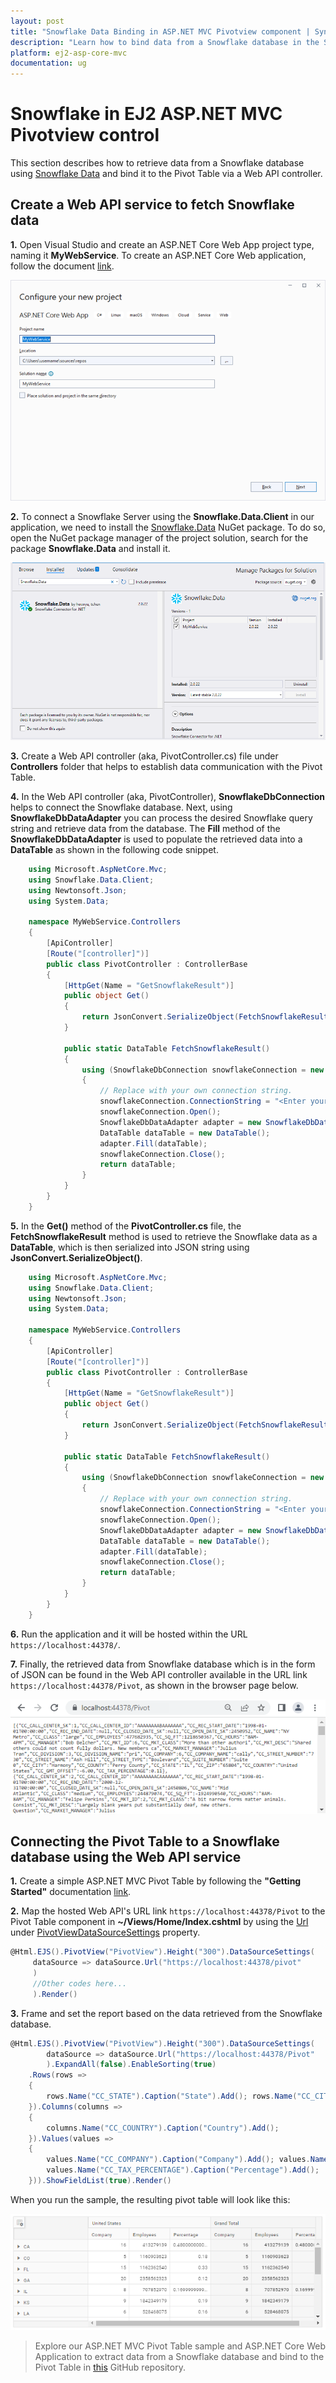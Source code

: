 ```yaml
---
layout: post
title: "Snowflake Data Binding in ASP.NET MVC Pivotview component | Syncfusion"
description: "Learn how to bind data from a Snowflake database in the Syncfusion ASP.NET MVC Pivot Table of Syncfusion Essential JS 2 and more."
platform: ej2-asp-core-mvc
documentation: ug
---
```


# Snowflake in EJ2 ASP.NET MVC Pivotview control


This section describes how to retrieve data from a Snowflake database using [Snowflake Data](https://www.nuget.org/packages/Snowflake.Data/#readme-body-tab) and bind it to the Pivot Table via a Web API controller.

## Create a Web API service to fetch Snowflake data

**1.** Open Visual Studio and create an ASP.NET Core Web App project type, naming it **MyWebService**. To create an ASP.NET Core Web application, follow the document [link](https://learn.microsoft.com/en-us/visualstudio/get-started/csharp/tutorial-aspnet-core?view=vs-2022).

![Create ASP.NET Core Web App project](../../images/azure-asp-core-web-service-create.png)

**2.** To connect a Snowflake Server using the **Snowflake.Data.Client** in our application, we need to install the [Snowflake.Data](https://www.nuget.org/packages/Snowflake.Data/) NuGet package. To do so, open the NuGet package manager of the project solution, search for the package **Snowflake.Data** and install it.

![Add the NuGet package "Snowflake.Data" to the project](../../images/snowflake-data-nuget-package-install.png)

**3.** Create a Web API controller (aka, PivotController.cs) file under **Controllers** folder that helps to establish data communication with the Pivot Table.

**4.** In the Web API controller (aka, PivotController), **SnowflakeDbConnection** helps to connect the Snowflake database. Next, using **SnowflakeDbDataAdapter** you can process the desired Snowflake query string and retrieve data from the database. The **Fill** method of the **SnowflakeDbDataAdapter** is used to populate the retrieved data into a **DataTable** as shown in the following code snippet.

```csharp
    using Microsoft.AspNetCore.Mvc;
    using Snowflake.Data.Client;
    using Newtonsoft.Json;
    using System.Data;

    namespace MyWebService.Controllers
    {
        [ApiController]
        [Route("[controller]")]
        public class PivotController : ControllerBase
        {
            [HttpGet(Name = "GetSnowflakeResult")]
            public object Get()
            {
                return JsonConvert.SerializeObject(FetchSnowflakeResult());
            }

            public static DataTable FetchSnowflakeResult()
            {
                using (SnowflakeDbConnection snowflakeConnection = new SnowflakeDbConnection())
                {
                    // Replace with your own connection string.
                    snowflakeConnection.ConnectionString = "<Enter your valid connection string here>";
                    snowflakeConnection.Open();
                    SnowflakeDbDataAdapter adapter = new SnowflakeDbDataAdapter("select * from CALL_CENTER", snowflakeConnection);
                    DataTable dataTable = new DataTable();
                    adapter.Fill(dataTable);
                    snowflakeConnection.Close();
                    return dataTable;
                }
            }
        }
    }

```

**5.** In the **Get()** method of the **PivotController.cs** file, the **FetchSnowflakeResult** method is used to retrieve the Snowflake data as a **DataTable**, which is then serialized into JSON string using **JsonConvert.SerializeObject()**.

```csharp
    using Microsoft.AspNetCore.Mvc;
    using Snowflake.Data.Client;
    using Newtonsoft.Json;
    using System.Data;

    namespace MyWebService.Controllers
    {
        [ApiController]
        [Route("[controller]")]
        public class PivotController : ControllerBase
        {
            [HttpGet(Name = "GetSnowflakeResult")]
            public object Get()
            {
                return JsonConvert.SerializeObject(FetchSnowflakeResult());
            }

            public static DataTable FetchSnowflakeResult()
            {
                using (SnowflakeDbConnection snowflakeConnection = new SnowflakeDbConnection())
                {
                    // Replace with your own connection string.
                    snowflakeConnection.ConnectionString = "<Enter your valid connection string here>";
                    snowflakeConnection.Open();
                    SnowflakeDbDataAdapter adapter = new SnowflakeDbDataAdapter("select * from CALL_CENTER", snowflakeConnection);
                    DataTable dataTable = new DataTable();
                    adapter.Fill(dataTable);
                    snowflakeConnection.Close();
                    return dataTable;
                }
            }
        }
    }

```

**6.** Run the application and it will be hosted within the URL `https://localhost:44378/`.

**7.** Finally, the retrieved data from Snowflake database which is in the form of JSON can be found in the Web API controller available in the URL link `https://localhost:44378/Pivot`, as shown in the browser page below.

![Hosted Web API URL](../../images/snowflake-code-web-app.png)

## Connecting the Pivot Table to a Snowflake database using the Web API service

**1.** Create a simple ASP.NET MVC Pivot Table by following the **"Getting Started"** documentation [link](../getting-started).

**2.** Map the hosted Web API's URL link `https://localhost:44378/Pivot` to the Pivot Table component in **~/Views/Home/Index.cshtml**  by using the [Url](https://help.syncfusion.com/cr/aspnetmvc-js2/Syncfusion.EJ2.PivotView.PivotViewDataSourceSettings.html#Syncfusion_EJ2_PivotView_PivotViewDataSourceSettings_Url) under [PivotViewDataSourceSettings](https://help.syncfusion.com/cr/aspnetmvc-js2/Syncfusion.EJ2.PivotView.PivotViewDataSourceSettingsBuilder.html) property.

```csharp
@Html.EJS().PivotView("PivotView").Height("300").DataSourceSettings(
     dataSource => dataSource.Url("https://localhost:44378/pivot"
     )
     //Other codes here...
     ).Render()

```

**3.** Frame and set the report based on the data retrieved from the Snowflake database.

```csharp
@Html.EJS().PivotView("PivotView").Height("300").DataSourceSettings(
        dataSource => dataSource.Url("https://localhost:44378/Pivot"
        ).ExpandAll(false).EnableSorting(true)
    .Rows(rows =>
    {
        rows.Name("CC_STATE").Caption("State").Add(); rows.Name("CC_CITY").Caption("City").Add();
    }).Columns(columns =>
    {
        columns.Name("CC_COUNTRY").Caption("Country").Add();
    }).Values(values =>
    {
        values.Name("CC_COMPANY").Caption("Company").Add(); values.Name("CC_EMPLOYEES").Caption("Employees").Add();
        values.Name("CC_TAX_PERCENTAGE").Caption("Percentage").Add();
    })).ShowFieldList(true).Render()

```

When you run the sample, the resulting pivot table will look like this:

![PivotTable bound with Snowflake database](../../images/snowflake-data-binding.png)

> Explore our ASP.NET MVC Pivot Table sample and ASP.NET Core Web Application to extract data from a Snowflake database and bind to the Pivot Table in [this](https://github.com/SyncfusionExamples/how-to-bind-Snowflake-database-to-pivot-table) GitHub repository.